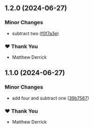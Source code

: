 ## 1.2.0 (2024-06-27)


### Minor Changes

- subtract two ([f0f7a3e](https://github.com/mderrick/nx-monorepo/commit/f0f7a3e))


### ❤️  Thank You

- Matthew Derrick

## 1.1.0 (2024-06-27)


### Minor Changes

- add four and subtract one ([39b7567](https://github.com/mderrick/nx-monorepo/commit/39b7567))


### ❤️  Thank You

- Matthew Derrick